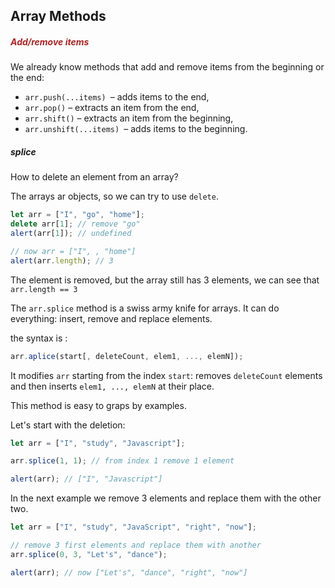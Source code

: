 <h2>Array Methods</h2>

<h5 style="color: FireBrick;">Add/remove items</h5>

We already know methods that add and remove items from the beginning or the end:

- `arr.push(...items) `– adds items to the end,
- `arr.pop()` – extracts an item from the end,
- `arr.shift()` – extracts an item from the beginning,
- `arr.unshift(...items) `– adds items to the beginning.

<h5>splice</h5>

How to delete an element from an array?

The arrays ar objects, so we can try to use `delete`.

```js
let arr = ["I", "go", "home"];
delete arr[1]; // remove "go"
alert(arr[1]); // undefined

// now arr = ["I", , "home"]
alert(arr.length); // 3
```

The element is removed, but the array still has 3 elements, we can see that `arr.length == 3`

The `arr.splice` method is a swiss army knife for arrays. It can do everything: insert, remove and replace elements.

the syntax is :

```js
arr.aplice(start[, deleteCount, elem1, ..., elemN]);
```

It modifies `arr` starting from the index `start`: removes `deleteCount` elements and then inserts `elem1, ..., elemN` at their place.

This method is easy to graps by examples.

Let's start with the deletion:

```js
let arr = ["I", "study", "Javascript"];

arr.splice(1, 1); // from index 1 remove 1 element

alert(arr); // ["I", "Javascript"]
```

In the next example we remove 3 elements and replace them with the other two.

```js
let arr = ["I", "study", "JavaScript", "right", "now"];

// remove 3 first elements and replace them with another
arr.splice(0, 3, "Let's", "dance");

alert(arr); // now ["Let's", "dance", "right", "now"]
```
